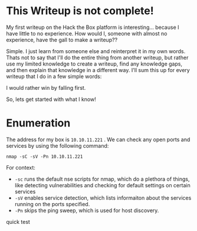 # This Writeup is not complete!
My first writeup on the Hack the Box platform is interesting... because I have little to no experience. How would I, someone with almost no experience, have the gall to make a writeup??

Simple. I just learn from someone else and reinterpret it in my own words. Thats not to say that I'll do the entire thing from another writeup, but rather use my limited knowledge to create a writeup, find any knowledge gaps, and then explain that knowledge in a different way. I'll sum this up for every writeup that I do in a few simple words:

I would rather win by falling first.

So, lets get started with what I know!

# Enumeration
The address for my box is `10.10.11.221` . We can check any open ports and services by using the following command:

`nmap -sC -sV -Pn 10.10.11.221`

For context:
* `-sc` runs the default nse scripts for nmap, which do a plethora of things, like detecting vulnerabilities and checking for default settings on certain services
* `-sV` enables service detection, which lists informaiton about the services running on the ports specified.
* `-Pn` skips the ping sweep, which is used for host discovery.

quick test

